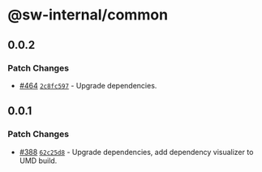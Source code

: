 # @sw-internal/common

## 0.0.2

### Patch Changes

- [#464](https://github.com/signalwire/signalwire-js/pull/464) [`2c8fc597`](https://github.com/signalwire/signalwire-js/commit/2c8fc59719e7f40c1d9b01ebf67190d358dcea46) - Upgrade dependencies.

## 0.0.1

### Patch Changes

- [#388](https://github.com/signalwire/signalwire-js/pull/388) [`62c25d8`](https://github.com/signalwire/signalwire-js/commit/62c25d8468c37711f37c6674c24251755a4ada39) - Upgrade dependencies, add dependency visualizer to UMD build.
